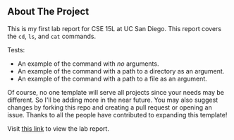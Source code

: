 <!-- ABOUT THE PROJECT -->
## About The Project

This is my first lab report for CSE 15L at UC San Diego. This report covers the `cd`, `ls`, and `cat` commands.

Tests:
* An example of the command with *no* arguments.
* An example of the command with a path to a directory as an argument.
* An example of the command with a path to a file as an argument.

Of course, no one template will serve all projects since your needs may be different. So I'll be adding more in the near future. You may also suggest changes by forking this repo and creating a pull request or opening an issue. Thanks to all the people have contributed to expanding this template!

Visit <a href="https://umanzorurrutia.github.io/cse15l-lab-reports/lab1-report">this link</a> to view the lab report.

